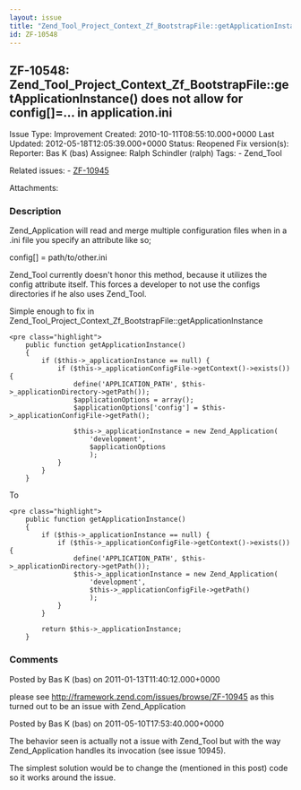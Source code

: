 ```yaml
---
layout: issue
title: "Zend_Tool_Project_Context_Zf_BootstrapFile::getApplicationInstance() does not allow for config[]=... in application.ini"
id: ZF-10548
---
```


ZF-10548: Zend\_Tool\_Project\_Context\_Zf\_BootstrapFile::getApplicationInstance() does not allow for config[]=... in application.ini
--------------------------------------------------------------------------------------------------------------------------------------

 Issue Type: Improvement Created: 2010-10-11T08:55:10.000+0000 Last Updated: 2012-05-18T12:05:39.000+0000 Status: Reopened Fix version(s): 
 Reporter:  Bas K (bas)  Assignee:  Ralph Schindler (ralph)  Tags: - Zend\_Tool
 
 Related issues: - [ZF-10945](/issues/browse/ZF-10945)
 
 Attachments: 
### Description

Zend\_Application will read and merge multiple configuration files when in a .ini file you specify an attribute like so;

config[] = path/to/other.ini

Zend\_Tool currently doesn't honor this method, because it utilizes the config attribute itself. This forces a developer to not use the configs directories if he also uses Zend\_Tool.

Simple enough to fix in Zend\_Tool\_Project\_Context\_Zf\_BootstrapFile::getApplicationInstance

 
    <pre class="highlight">
        public function getApplicationInstance()
        {
            if ($this->_applicationInstance == null) {
                if ($this->_applicationConfigFile->getContext()->exists()) {
                    define('APPLICATION_PATH', $this->_applicationDirectory->getPath());
                    $applicationOptions = array();
                    $applicationOptions['config'] = $this->_applicationConfigFile->getPath();
        
                    $this->_applicationInstance = new Zend_Application(
                        'development',
                        $applicationOptions
                        );
                }
            }
        }


To

 
    <pre class="highlight">
        public function getApplicationInstance()
        {
            if ($this->_applicationInstance == null) {
                if ($this->_applicationConfigFile->getContext()->exists()) {
                    define('APPLICATION_PATH', $this->_applicationDirectory->getPath());
                    $this->_applicationInstance = new Zend_Application(
                        'development',
                        $this->_applicationConfigFile->getPath()
                        );
                }
            }
            
            return $this->_applicationInstance;
        }


 

 

### Comments

Posted by Bas K (bas) on 2011-01-13T11:40:12.000+0000

please see <http://framework.zend.com/issues/browse/ZF-10945> as this turned out to be an issue with Zend\_Application

 

 

Posted by Bas K (bas) on 2011-05-10T17:53:40.000+0000

The behavior seen is actually not a issue with Zend\_Tool but with the way Zend\_Application handles its invocation (see issue 10945).

The simplest solution would be to change the (mentioned in this post) code so it works around the issue.

 

 